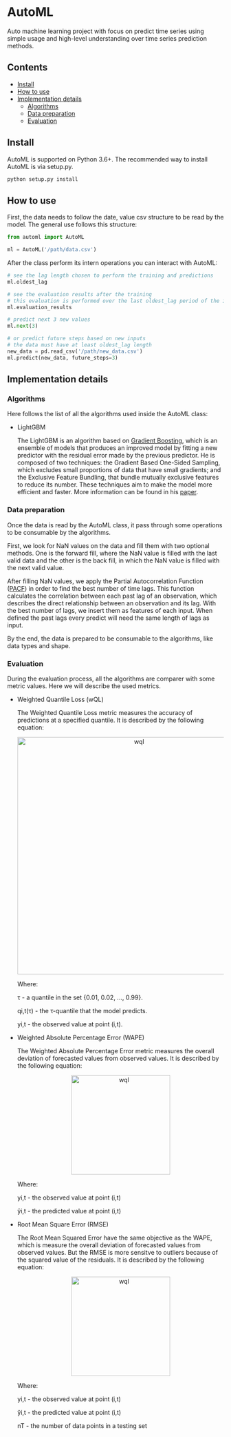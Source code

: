 # AutoML

Auto machine learning project with focus on predict time series using simple usage and high-level understanding over time series prediction methods.

## Contents

- [Install](#install)
- [How to use](#how-to-use)
- [Implementation details](#implementation-details)
    - [Algorithms](#algorithms)
    - [Data preparation](#data-preparation)
    - [Evaluation](#evaluation)

## Install

AutoML is supported on Python 3.6+. The recommended way to install AutoML is via setup.py.

```bash
python setup.py install
```

## How to use

First, the data needs to follow the date, value csv structure to be read by the model. 
The general use follows this structure:

```python
from automl import AutoML

ml = AutoML('/path/data.csv')
```

After the class perform its intern operations you can interact with AutoML:

```python
# see the lag length chosen to perform the training and predictions
ml.oldest_lag

# see the evaluation results after the training
# this evaluation is performed over the last oldest_lag period of the input data
ml.evaluation_results

# predict next 3 new values
ml.next(3)

# or predict future steps based on new inputs
# the data must have at least oldest_lag length
new_data = pd.read_csv('/path/new_data.csv')
ml.predict(new_data, future_steps=3)

```

## Implementation details

### Algorithms

Here follows the list of all the algorithms used inside the AutoML class:

- LightGBM

    The LightGBM is an algorithm based on [Gradient Boosting](https://projecteuclid.org/euclid.aos/1013203451), which is an ensemble of models that produces an improved model by fitting a new predictor with the residual error made by the previous predictor. He is composed of two techniques: the Gradient Based One-Sided Sampling, which excludes small proportions of data that have small gradients; and the Exclusive Feature Bundling, that bundle mutually exclusive features to reduce its number. These techniques aim to make the model more efficient and faster. More information can be found in his [paper](https://dl.acm.org/doi/10.5555/3294996.3295074).

### Data preparation

Once the data is read by the AutoML class, it pass through some operations to be consumable by the algorithms.

First, we look for NaN values on the data and fill them with two optional methods. One is the forward fill, where the NaN value is filled with the last valid data and the other is the back fill, in which the NaN value is filled with the next valid value.

After filling NaN values, we apply the Partial Autocorrelation Function ([PACF](https://en.wikipedia.org/wiki/Partial_autocorrelation_function)) in order to find the best number of time lags. This function calculates the correlation between each past lag of an observation, which describes the direct relationship between an observation and its lag. With the best number of lags, we insert them as features of each input. When defined the past lags every predict will need the same length of lags as input.

By the end, the data is prepared to be consumable to the algorithms, like data types and shape.

### Evaluation

During the evaluation process, all the algorithms are comparer with some metric values. Here we will describe the used metrics.

- Weighted Quantile Loss (wQL)

    The Weighted Quantile Loss metric measures the accuracy of predictions
    at a specified quantile. It is described by the following equation:

    <div style="text-align:center">
    <img src="https://docs.aws.amazon.com/forecast/latest/dg/images/metrics-quantile-loss.png" alt="wql" width="550"/>
    </div>

    Where:

    τ - a quantile in the set {0.01, 0.02, ..., 0.99}.

    qi,t(τ) - the τ-quantile that the model predicts.

    yi,t - the observed value at point (i,t).

- Weighted Absolute Percentage Error (WAPE)

    The Weighted Absolute Percentage Error metric measures the overall
    deviation of forecasted values from observed values. It is described by the following equation:

    <div style="text-align:center">
    <img src="https://docs.aws.amazon.com/forecast/latest/dg/images/WAPE.png" alt="wql" width="230"/>
    </div>

    Where:

    yi,t - the observed value at point (i,t)

    ŷi,t - the predicted value at point (i,t)

- Root Mean Square Error (RMSE)

    The Root Mean Squared Error have the same objective as the WAPE, which is measure the overall
    deviation of forecasted values from observed values. But the RMSE is more sensitve to outliers because of the squared value of the residuals. It is described by the following equation:

    <div style="text-align:center">
    <img src="https://docs.aws.amazon.com/forecast/latest/dg/images/metrics-rmse.png" alt="wql" width="230"/>
    </div>

    Where:

    yi,t - the observed value at point (i,t)

    ŷi,t - the predicted value at point (i,t)

    nT - the number of data points in a testing set